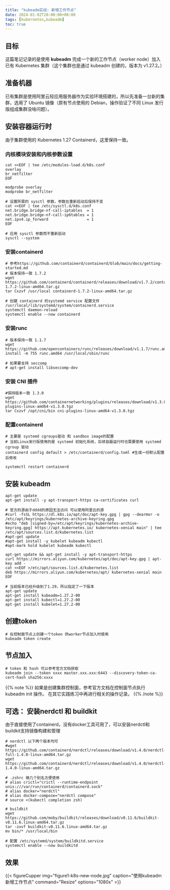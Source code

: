 ```yaml
---
title: "kubeadm实战: 新增工作节点"
date: 2024-01-02T20:00:00+08:00
tags: [kubernetes,kubeadm]
toc: true
---
```


## 目标

这篇笔记记录的是使用 **kubeadm** 完成一个新的工作节点（worker node）加入已有 Kubernetes 集群（这个集群也是通过 kubeadm 创建的，版本为 v1.27.2。）

## 准备机器

已有集群是使用阿里云轻应用服务器作为实验环境搭建的，所以先准备一台新的集群，选用了 Ubuntu 镜像（原有节点使用的 Debian，操作验证了不同 Linux 发行版组成集群没啥问题）。

##  安装容器运行时

由于集群使用的 Kubernetes 1.27 Containerd，这里保持一致。

### 内核模块安装和内核参数设置

```
cat <<EOF | tee /etc/modules-load.d/k8s.conf
overlay
br_netfilter
EOF

modprobe overlay
modprobe br_netfilter

# 设置所需的 sysctl 参数，参数在重新启动后保持不变
cat <<EOF | tee /etc/sysctl.d/k8s.conf
net.bridge.bridge-nf-call-iptables  = 1
net.bridge.bridge-nf-call-ip6tables = 1
net.ipv4.ip_forward                 = 1
EOF

# 应用 sysctl 参数而不重新启动
sysctl --system
```

### 安装containerd

```
# 参考https://github.com/containerd/containerd/blob/main/docs/getting-started.md
# 版本保持一致 1.7.2
wget https://github.com/containerd/containerd/releases/download/v1.7.2/containerd-1.7.2-linux-amd64.tar.gz
tar Cxzvf /usr/local containerd-1.7.2-linux-amd64.tar.gz

# 创建 containerd 的systemd service 配置文件 /usr/local/lib/systemd/system/containerd.service
systemctl daemon-reload
systemctl enable --now containerd
```

### 安装runc

```
# 版本保持一致 1.1.7
wget https://github.com/opencontainers/runc/releases/download/v1.1.7/runc.amd64
install -m 755 runc.amd64 /usr/local/sbin/runc

# 如果要支持 seccomp
# apt-get install libseccomp-dev
```

### 安装 CNI 插件

```
#保持版本一致 1.3.0
wget https://github.com/containernetworking/plugins/releases/download/v1.3.0/cni-plugins-linux-amd64-v1.3.0.tgz
tar Cxzvf /opt/cni/bin cni-plugins-linux-amd64-v1.3.0.tgz
```

### 配置containerd

```
# 主要是 systemd cgroups驱动 和 sandbox image的配置
# 当前Linux发行版使用的是 systemd 初始化系统，后续容器运行时也需要使用 systemd cgroup 驱动
containerd config default > /etc/containerd/config.toml #生成一份默认配置后修改

systemctl restart containerd
```

## 安装 kubeadm

```
apt-get update
apt-get install -y apt-transport-https ca-certificates curl

# 官方的源由于dddd的原因无法访问 可以使用阿里云的源
#curl -fsSL https://dl.k8s.io/apt/doc/apt-key.gpg | gpg --dearmor -o /etc/apt/keyrings/kubernetes-archive-keyring.gpg
#echo "deb [signed-by=/etc/apt/keyrings/kubernetes-archive-keyring.gpg] https://apt.kubernetes.io/ kubernetes-xenial main" | tee /etc/apt/sources.list.d/kubernetes.list
#apt-get update
#apt-get install -y kubelet kubeadm kubectl
#apt-mark hold kubelet kubeadm kubectl

apt-get update && apt-get install -y apt-transport-https
curl https://mirrors.aliyun.com/kubernetes/apt/doc/apt-key.gpg | apt-key add -
cat <<EOF >/etc/apt/sources.list.d/kubernetes.list
deb https://mirrors.aliyun.com/kubernetes/apt/ kubernetes-xenial main
EOF

# 当前版本已经升级到了1.29，所以指定了一下版本
apt-get update
apt-get install kubeadm=1.27.2-00
apt-get install kubectl=1.27.2-00
apt-get install kubelet=1.27.2-00

```

## 创建token

```
# 在控制面节点上创建一个token 供worker节点加入时使用
kubeadm token create
```

## 节点加入

```
# token 和 hash 可以参考官方文档获取
kubeadm join --token xxxx master.xxx.xxx:6443 --discovery-token-ca-cert-hash sha256:xxxx
```

{{% note %}}
如果是创建集群控制面，参考官方文档在控制面节点执行 kubeadm init 操作。
在其它实践练习中再进行相关的操作记录。
{{% /note %}}


## 可选： 安装nerdctl 和 buildkit

由于直接使用了containerd，没有docker工具可用了，可以安装nerdctl和buildkit支持镜像构建和管理

```
# nerdctl 以下两个版本均可
#wget https://github.com/containerd/nerdctl/releases/download/v1.4.0/nerdctl-full-1.4.0-linux-amd64.tar.gz
wget https://github.com/containerd/nerdctl/releases/download/v1.4.0/nerdctl-1.4.0-linux-amd64.tar.gz

# .zshrc 做几个别名方便使用
# alias crictl="crictl --runtime-endpoint unix:///var/run/containerd/containerd.sock"
# alias docker="nerdctl"
# alias docker-compose="nerdctl compose"
# source <(kubectl completion zsh)

# buildkit
wget https://github.com/moby/buildkit/releases/download/v0.11.6/buildkit-v0.11.6.linux-amd64.tar.gz
tar -zxvf buildkit-v0.11.6.linux-amd64.tar.gz
mv bin/* /usr/local/bin

# 配置 /etc/systemd/system/buildkitd.service
systemctl enable --now buildkitd
```

## 效果

{{< figureCupper
img="figure1-k8s-new-node.jpg"
caption="使用kubeadm新增工作节点"
command="Resize"
options="1080x" >}}

